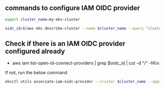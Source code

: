 commands to configure IAM OIDC provider
---
```bash
export cluster_name=my-eks-cluster
```
```bash
oidc_id=$(aws eks describe-cluster --name $cluster_name --query "cluster.identity.oidc.issuer" --output text | cut -d '/' -f 5)
```

Check if there is an IAM OIDC provider configured already
---
* aws iam list-open-id-connect-providers | grep $oidc_id | cut -d "/" -f4\n

If not, run the below command
```bash
eksctl utils associate-iam-oidc-provider --cluster $cluster_name --approve
```
